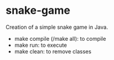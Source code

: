 # snake-game
Creation of a simple snake game in Java.

- make compile (/make all): to compile
- make run: to execute
- make clean: to remove classes
